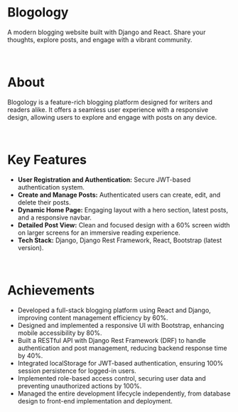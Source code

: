 <h1>Blogology</h1> 
<p>A modern blogging website built with Django and React. Share your thoughts, explore posts, and engage with a vibrant community.</p>
<br>

<h1>About</h1>
<p>Blogology is a feature-rich blogging platform designed for writers and readers alike. It offers a seamless user experience with a responsive design, allowing users to explore and engage with posts on any device.</p>
<br>

<h1>Key Features</h1>
<ul>
    <li><strong>User Registration and Authentication:</strong> Secure JWT-based authentication system.</li>
    <li><strong>Create and Manage Posts:</strong> Authenticated users can create, edit, and delete their posts.</li>
    <li><strong>Dynamic Home Page:</strong> Engaging layout with a hero section, latest posts, and a responsive navbar.</li>
    <li><strong>Detailed Post View:</strong> Clean and focused design with a 60% screen width on larger screens for an immersive reading experience.</li>
    <li><strong>Tech Stack:</strong> Django, Django Rest Framework, React, Bootstrap (latest version).</li>
</ul>
<br>

<h1>Achievements</h1>
<ul>
    <li>Developed a full-stack blogging platform using React and Django, improving content management efficiency by 60%.</li>
    <li>Designed and implemented a responsive UI with Bootstrap, enhancing mobile accessibility by 80%.</li>
    <li>Built a RESTful API with Django Rest Framework (DRF) to handle authentication and post management, reducing backend response time by 40%.</li>
    <li>Integrated localStorage for JWT-based authentication, ensuring 100% session persistence for logged-in users.</li>
    <li>Implemented role-based access control, securing user data and preventing unauthorized actions by 100%.</li>
    <li>Managed the entire development lifecycle independently, from database design to front-end implementation and deployment.</li>
</ul>
